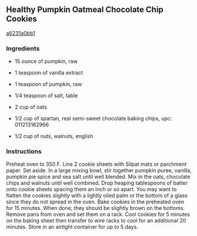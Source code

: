 ## Healthy Pumpkin Oatmeal Chocolate Chip Cookies

[a6231a0bb1](http://tastykitchen.com/recipes/desserts/healthy-pumpkin-oatmeal-chocolate-chip-cookies/)

### Ingredients

 - 15 ounce of pumpkin, raw

 - 1 teaspoon of vanilla extract

 - 1 teaspoon of pumpkin, raw

 - 1/4 teaspoon of salt, table

 - 2 cup of oats

 - 1/2 cup of spartan, real semi-sweet chocolate baking chips, upc: 011213162966

 - 1/2 cup of nuts, walnuts, english

### Instructions

Preheat oven to 350 F. Line 2 cookie sheets with Silpat mats or parchment paper. Set aside. In a large mixing bowl, stir together pumpkin puree, vanilla, pumpkin pie spice and sea salt until well blended. Mix in the oats, chocolate chips and walnuts until well combined. Drop heaping tablespoons of batter onto cookie sheets spacing them an inch or so apart. You may want to flatten the cookies slightly with a lightly oiled palm or the bottom of a glass since they do not spread in the oven. Bake cookies in the preheated oven for 15 minutes. When done, they should be slightly brown on the bottoms. Remove pans from oven and set them on a rack. Cool cookies for 5 minutes on the baking sheet then transfer to wire racks to cool for an additional 20 minutes. Store in an airtight container for up to 5 days.